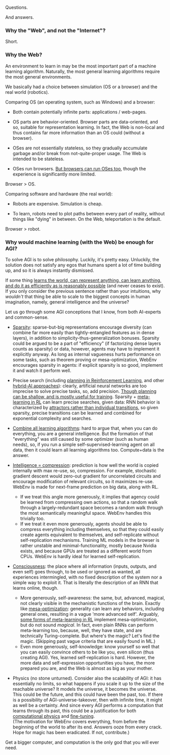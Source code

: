 Questions.

And answers.

### Why the "Web", and not the "Internet"?

Short.

### Why the Web?

An environment to learn in may be the most important part of a machine learning algorithm. Naturally, the most general learning algorithms require the most general environments.

We basically had a choice between simulation (OS or a browser) and the real world (robotics).

Comparing OS (an operating system, such as Windows) and a browser:

- Both contain potentially infinite parts: applications / web-pages.

- OS parts are behavior-oriented. Browser parts are data-oriented, and so, suitable for representation learning. In fact, the Web is non-local and thus contains far more information than an OS could (without a browser).

- OSes are not essentially stateless, so they gradually accumulate garbage and/or break from not-quite-proper usage. The Web is intended to be stateless.

- OSes run browsers. [But browsers can run OSes too](https://bellard.org/jslinux/), though the experience is significantly more limited.

Browser > OS.

Comparing software and hardware (the real world):

- Robots are expensive. Simulation is cheap.

- To learn, robots need to plot paths between every part of reality, without things like "dying" in between. On the Web, teleportation is the default.

Browser > robot.

### Why would machine learning (with the Web) be enough for AGI?

To solve AGI is to solve philosophy. Luckily, it's pretty easy. Unluckily, the solution does not satisfy any egos that humans spent a lot of time building up, and so it is always instantly dismissed.

If some thing [learns the world, can represent anything, can learn anything, and do it as efficiently as is reasonably possible](AGENTS.md) (and never ceases to exist). If you only consider the previous sentence rather than your intuitions, why *wouldn't* that thing be able to scale to the biggest concepts in human imagination, namely, general intelligence and the universe?

Let us go through some AGI conceptions that I know, from both AI-experts and common-sense.

- [Sparsity](https://numenta.com/a-thousand-brains-by-jeff-hawkins/): sparse-but-big representations encourage diversity (can combine far more easily than tightly-entangled features as in dense layers), in addition to simplicity-thus-generalization bonuses. Sparsity could be argued to be a part of "efficiency" (if factorizing dense layers counts as sparsity) or data, however, agents may have to implement it explicitly anyway. As long as internal vagueness hurts performance on some tasks, such as theorem proving or mesa-optimization, WebEnv encourages sparsity in agents: if explicit sparsity is so good, implement it and watch it perform well.

- Precise search (including [planning in Reinforcement Learning](https://arxiv.org/abs/2104.06303), and other [hybrid-AI approaches](https://opencog.org/)): clearly, artificial neural networks are too imprecise to solve precise tasks, so, add precision. [Though planning can be shallow, and is mostly useful for training](https://arxiv.org/abs/2011.04021). Sparsity + [meta-learning in RL](https://lilianweng.github.io/lil-log/2019/06/23/meta-reinforcement-learning.html) can learn precise searches, given data: RNN behavior is characterized by [attractors rather than individual transitions](https://arxiv.org/abs/1906.10720), so given sparsity, precise transitions can be learned and combined for exponential complexity and searches.

- [Combine all learning algorithms](https://singularitynet.io/): hard to argue that, when you can do everything, you are a general intelligence. But the formation of that "everything" was still caused by some optimizer (such as human needs), so, if you run a simple self-supervised-learning agent on all data, then it could learn all learning algorithms too. Compute+data is the answer.

- [Intelligence = compression](http://prize.hutter1.net/): prediction is how well the world is copied internally with max re-use, so, compression. For example, stochastic gradient descent would zero-out gradient for uncorrelated circuits and encourage modification of relevant circuits, so it maximizes re-use. WebEnv is made for next-frame prediction on big data, along with RL.
  - If we treat this angle more generously, it implies that agency could be learned from compressing own actions, so that a random walk through a largely-redundant space becomes a random walk through the most semantically meaningful space. WebEnv handles this trivially too.
  - If we treat it even more generously, agents should be able to compress everything including themselves, so that they could easily create agents equivalent to themselves, and self-replicate without self-replication mechanisms. Training ML models in the browser is rather unstable and minimal-functionality, mostly because Nvidia exists, and because GPUs are treated as a different world from CPUs. WebEnv is hardly ideal for learned self-replication.

- [Consciousness](https://plato.stanford.edu/entries/consciousness/): the place where all information (inputs, outputs, and even self) goes through, to be used or ignored as wanted, all experiences intermingled, with no fixed description of the system nor a simple way to exploit it. That is literally the description of an RNN that learns online, though.
  - More generously, self-awareness: the same, but, advanced, magical, not clearly visible in the mechanistic functions of the brain. Exactly like [mesa-optimization](https://arxiv.org/abs/1906.01820): generality can learn any behaviors, including general ones, resulting in a vague 'more advanced self'. Arguably, [some forms of meta-learning in RL](https://lilianweng.github.io/lil-log/2019/06/23/meta-reinforcement-learning.html) implement mesa-optimization, but do not sound *magical*. In fact, even plain RNNs can perform meta-learning too, because, well, they have state, and are technically Turing-complete. But where's the magic? Let's find the magic. (Skipping past vague criteria that are easily found in ML.)
  - Even more generously, self-knowledge: know yourself so well that you can easily convince others to be like you, even silicon (thus creating AGI). Yes, learned self-replication is hard. However, the more data and self-expression opportunities you have, the more prepared you are, and the Web is almost as big as your mother.

- Physics (no stone unturned). Consider also the scalability of AGI: it has essentially no limits, so what happens if you scale it up to the size of the reachable universe? It models the universe, it becomes the universe. This could be the future, and this could have been the past, too. If there is a possibility of AGI-universe-takeover, then with infinite time, it might as well be a certainty. And since every AGI performs a computation that learns through its past, this could be a justification for both [computational physics](https://www.wolframphysics.org/) and [fine-tuning](https://en.wikipedia.org/wiki/Fine-tuned_universe).    
(The motivation for WebEnv covers everything, from before the beginning of the world to after its end. Answers ooze from every crack. Hope for magic has been eradicated. If not, contribute.)

Get a bigger computer, and computation is the only god that you will ever need.